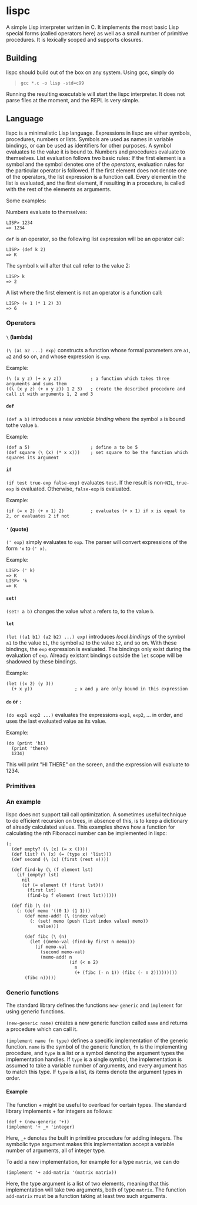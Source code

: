lispc
=====

A simple Lisp interpreter written in C. It implements the most basic Lisp special forms (called operators here) as well as a small number of primitive procedures. It is lexically scoped and supports closures. 

## Building

lispc should build out of the box on any system. Using gcc, simply do

> `gcc *.c -o lisp -std=c99`

Running the resulting executable will start the lispc interpreter. It does not parse files at the moment, and the REPL is very simple.

## Language

lispc is a minimalistic Lisp language. Expressions in lispc are either symbols, procedures, numbers or lists. Symbols are used as names in variable bindings, or can be used as identifiers for other purposes. A symbol evaluates to the value it is bound to. Numbers and procedures evaluate to themselves. List evaluation follows two basic rules: If the first element is a symbol and the symbol denotes one of the *operators*, evaluation rules for the particular operator is followed. If the first element does not denote one of the operators, the list expression is a function call. Every element in the list is evaluated, and the first element, if resulting in a procedure, is called with the rest of the elements as arguments.

Some examples:

Numbers evaluate to themselves:

    LISP> 1234
    => 1234

`def` is an operator, so the following list expression will be an operator call:

    LISP> (def k 2)
    => K

The symbol `k` will after that call refer to the value 2:

    LISP> k
    => 2

A list where the first element is not an operator is a function call:

    LISP> (+ 1 (* 1 2) 3)
    => 6

### Operators

#### `\` (lambda)

`(\ (a1 a2 ...) exp)` constructs a function whose formal parameters are `a1`, `a2` and so on, and whose expression is `exp`. 

Example:

    (\ (x y z) (+ x y z))           ; a function which takes three arguments and sums them
    ((\ (x y z) (+ x y z)) 1 2 3)   ; create the described procedure and call it with arguments 1, 2 and 3

#### `def` 

`(def a b)` introduces a new *variable binding* where the symbol `a` is bound tothe value `b`.

Example:

    (def a 5)                       ; define a to be 5
    (def square (\ (x) (* x x)))    ; set square to be the function which squares its argument

#### `if` 

`(if test true-exp false-exp)` evaluates `test`. If the result is non-`NIL`, `true-exp` is evaluated. Otherwise, `false-exp` is evaluated. 

Example:

    (if (= x 2) (+ x 1) 2)          ; evaluates (+ x 1) if x is equal to 2, or evaluates 2 if not

#### `'` (quote)

`(' exp)` simply evaluates to `exp`. The parser will convert expressions of the form `'x` to `(' x)`.

Example:

    LISP> (' k)
    => K
    LISP> 'k
    => K

#### `set!`

`(set! a b)` changes the value what `a` refers to, to the value `b`. 

#### `let`

`(let ((a1 b1) (a2 b2) ...) exp)` introduces *local bindings* of the symbol `a1` to the value `b1`, the symbol `a2` to the value `b2`, and so on. With these bindings, the `exp` expression is evaluated. The bindings only exist during the evaluation of `exp`. Already existant bindings outside the `let` scope will be shadowed by these bindings.

Example:

    (let ((x 2) (y 3))
      (+ x y))                ; x and y are only bound in this expression

#### `do` or `:` 

`(do exp1 exp2 ...)` evaluates the expressions `exp1`, `exp2`, ... in order, and uses the last evaluated value as its value.

Example:

    (do (print 'hi)
      (print 'there) 
      1234)

This will print "HI THERE" on the screen, and the expression will evaluate to 1234.

### Primitives

### An example

lispc does not support tail call optimization. A sometimes useful technique to do efficient recursion on trees, in absence of this, is to keep a dictionary of already calculated values. This examples shows how a function for calculating the nth Fibonacci number can be implemented in lispc:

```
(:
  (def empty? (\ (x) (= x ())))
  (def list? (\ (x) (= (type x) 'list)))
  (def second (\ (x) (first (rest x))))

  (def find-by (\ (f element lst)
    (if (empty? lst)
      nil
      (if (= element (f (first lst)))
        (first lst)
        (find-by f element (rest lst))))))

  (def fib (\ (n)
    (: (def memo '((0 1) (1 1)))
       (def memo-add! (\ (index value)
         (: (set! memo (push (list index value) memo))
            value)))

       (def fibc (\ (n)
         (let ((memo-val (find-by first n memo)))
           (if memo-val
             (second memo-val) 
             (memo-add! n 
                        (if (< n 2) 
                          n
                          (+ (fibc (- n 1)) (fibc (- n 2)))))))))
       (fibc n)))))
````

### Generic functions

The standard library defines the functions `new-generic` and `implement` for using generic functions.

`(new-generic name)` creates a new generic function called `name` and returns a procedure which can call it.

`(implement name fn type)` defines a specific implementation of the generic function. `name` is the symbol of the generic function, `fn` is the implementing procedure, and `type` is a list or a symbol denoting the argument types the implementation handles. If `type` is a single symbol, the implementation is assumed to take a variable number of arguments, and every argument has to match this type. If `type` is a list, its items denote the argument types in order. 

#### Example

The function + might be useful to overload for certain types. The standard library implements + for integers as follows:

    (def + (new-generic '+))
    (implement '+ _+ 'integer)

Here, `_+` denotes the built in primitive procedure for adding integers. The symbolic type argument makes this implementation accept a variable number of arguments, all of integer type. 

To add a new implementation, for example for a type `matrix`, we can do

    (implement '+ add-matrix '(matrix matrix))
    
Here, the type argument is a list of two elements, meaning that this implementation will take two arguments, both of type `matrix`. The function `add-matrix` must be a function taking at least two such arguments.
